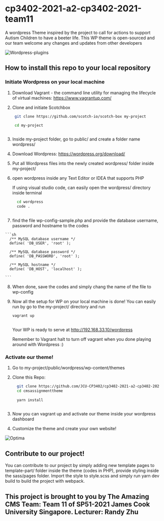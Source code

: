 # cp3402-2021-a2-cp3402-2021-team11



A wordpress Theme inspired by the project to  call for actions to support Autism Children to have a beeter life. This WP theme is open-sourced and our team welcome any changes and updates from other developers

![Wordpress-plugins](https://user-images.githubusercontent.com/58071533/120078604-c7abd080-c0e2-11eb-9451-03faed23fb76.jpg)


## How to install this repo to your local repository
 
### Initiate Wordpress on your local machine
 1. Download Vagrant -  the command line utility for managing the lifecycle of virtual machines: https://www.vagrantup.com/

   
 2. Clone and initiate Scotchbox
     ```sh
      git clone https://github.com/scotch-io/scotch-box my-project

      cd my-project
      
    ```
 3. Inside my-project folder, go to public/ and create a folder name wordpress/ 
    
 4. Download Wordpress: https://wordpress.org/download/

 5. Put all Wordpress files into the newly created wordpress/ folder inside my-project/

 6. open wordpress inside any Text Editor or IDEA that supports PHP

    If using visual studio code, can easily open the wordpress/ directory inside terminal

    ```sh
      cd wordpress
      code .
      
    ```
    
 7.  find the file wp-config-sample.php and provide the database username, password and hostname to the codes

    ```sh
      /** MySQL database username */
      define( 'DB_USER', 'root' );

      /** MySQL database password */
      define( 'DB_PASSWORD', 'root' );

      /** MySQL hostname */
      define( 'DB_HOST', 'localhost' );
      
    ```
    
 8. When done, save the codes and simply chang the name of the file to wp-config

 9. Now all the setup for WP on your local machine is done! You can easily run by go to the my-project/ directory and run 
     ```sh
     vagrant up
      
    ```
    
    Your WP is ready to serve at http://192.168.33.10/wordpress
    
    Remember to Vagrant halt to turn off vagrant when you done playing around with Wordpress :)

### Activate our theme!

 1. Go to my-project/public/wordpress/wp-content/themes

 2. Clone this Repo:
    ```sh
      git clone https://github.com/JCU-CP3402/cp3402-2021-a2-cp3402-2021-team11.git
      cd cmsassignmenttheme
      
      yarn install
      
    ```
    
 3. Now you can vagrant up and activate our theme inside your wordpress dashboard
 
 4. Customize the theme and create your own website!


![Optima](https://user-images.githubusercontent.com/58071533/120078659-135e7a00-c0e3-11eb-9dd1-63189e3dd17e.JPG)
 
 
## Contribute to our project!

  You can contribute to our project by simply adding new template pages to template-part/ folder inside the theme (codes in PHP), provide styling inside the sass/pages folder. Import the style to style.scss and simply run yarn dev build to build the project with webpack.
  
## This project is brought to you by The Amazing CMS Team: Team 11 of SP51-2021 James Cook University Singapore. Lecturer: Randy Zhu






 
    
